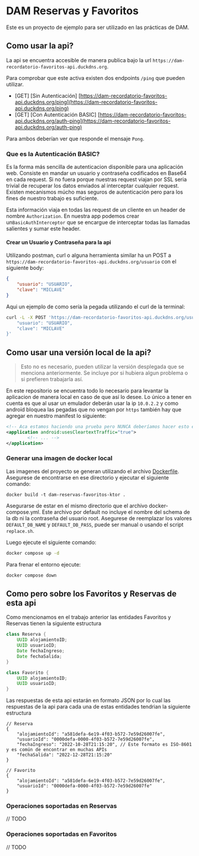 # DAM Reservas y Favoritos

Este es un proyecto de ejemplo para ser utilizado en las prácticas de DAM.

## Como usar la api?

La api se encuentra accesible de manera publica bajo la url `https://dam-recordatorio-favoritos-api.duckdns.org`.

Para comprobar que este activa existen dos endpoints `/ping` que pueden utilizar.

- [GET] [Sin Autenticación] [https://dam-recordatorio-favoritos-api.duckdns.org/ping](https://dam-recordatorio-favoritos-api.duckdns.org/ping)
- [GET] [Con Autenticación BASIC] [https://dam-recordatorio-favoritos-api.duckdns.org/auth-ping](https://dam-recordatorio-favoritos-api.duckdns.org/auth-ping)

Para ambos deberían ver que responde el mensaje `Pong`.

### Que es la Autenticación BASIC?
Es la forma más sencilla de autenticacion disponible para una aplicación web. Consiste en mandar un usuario y contraseña codificados en Base64 en cada request. Si no fuera porque nuestras request viajan por SSL seria trivial de recuperar los datos enviados al interceptar cualquier request. Existen mecanismos múcho mas seguros de autenticación pero para los fines de nuestro trabajo es suficiente.

Esta información viaja en todas las request de un cliente en un header de nombre `Authorization`. En nuestra app podemos crear un`BasicAuthInterceptor` que se encargue de interceptar todas las llamadas salientes y sumar este header.

#### Crear un Usuario y Contraseña para la api

Utilizando postman, curl o alguna herramienta similar ha un POST a `https://dam-recordatorio-favoritos-api.duckdns.org/usuario` con el siguiente body:
```json
{
    "usuario": "USUARIO",
    "clave": "MICLAVE"
}
```

Aqui un ejemplo de como sería la pegada utilizando el curl de la terminal:
```bash
curl -L -X POST 'https://dam-recordatorio-favoritos-api.duckdns.org/usuario' -H 'Content-Type: application/json' --data-raw '{
    "usuario": "USUARIO",
    "clave": "MICLAVE"
}'
```

## Como usar una versión local de la api?

> Esto no es necesario, pueden utilizar la versión desplegada que se menciona anteriormente. 
> Se incluye por si hubiera algun problema o si prefieren trabajarla así. 

En este repositorio se encuentra todo lo necesario para levantar la aplicacion de manera local en caso de que así lo desee.
Lo único a tener en cuenta es que al usar un emulador deberán usar la ip `10.0.2.2` y como android bloquea las pegadas que no vengan por `https` también hay que agregar en nuestro manifest lo siguiente:
```xml
<!-- Aca estamos haciendo una prueba pero NUNCA deberíamos hacer esto en producción -->
<application android:usesCleartextTraffic="true">
        <!-- ... -->
</application>
```

### Generar una imagen de docker local
Las imagenes del proyecto se generan utilizando el archivo [Dockerfile](./Dockerfile). Asegurese de encontrarse en ese directorio y ejecutar el siguiente comando:
```
docker build -t dam-reservas-favoritos-ktor .
```
Asegurarse de estar en el mismo directorio que el archivo docker-compose.yml. Este archivo por default no incluye el nombre del schema de la db ni la contraseña del usuario root. Asegurese de reemplazar los valores `DEFAULT_DB_NAME` y `DEFAULT_DB_PASS`, puede ser manual o usando el script `replace.sh`.

Luego ejecute el siguiente comando:
```bash
docker compose up -d
```

Para frenar el entorno ejecute:
```bash
docker compose down
```

## Como pero sobre los Favoritos y Reservas de esta api

Como mencionamos en el trabajo anterior las entidades Favoritos y Reservas tienen la siguiente estructura

```java
class Reserva {
    UUID alojamientoID;
    UUID usuarioID;
    Date fechaIngreso;
    Date fechaSalida;
}

class Favorito {
    UUID alojamientoID;
    UUID usuarioID;
}
```

Las respuestas de esta api estarán en formato JSON por lo cual las respuestas de la api para cada una de estas entidades tendrian la siguiente estructura
```json5
// Reserva
{
    "alojamientoId": "a581defa-6e19-4f03-b572-7e59d26007fe",
    "usuarioId": "0000defa-0000-4f03-b572-7e59d26007fe",
    "fechaIngreso": "2022-10-28T21:15:20", // Este formato es ISO-8601	y es común de encontrar en muchas APIs
    "fechaSalida": "2022-12-28T21:15:20"
}
```
```json5
// Favorito
{
    "alojamientoId": "a581defa-6e19-4f03-b572-7e59d26007fe",
    "usuarioId": "0000defa-0000-4f03-b572-7e59d26007fe"
}
```

### Operaciones soportadas en Reservas

// TODO

### Operaciones soportadas en Favoritos

// TODO
